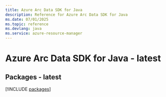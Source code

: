 ```yaml
---
title: Azure Arc Data SDK for Java
description: Reference for Azure Arc Data SDK for Java
ms.date: 07/01/2025
ms.topic: reference
ms.devlang: java
ms.service: azure-resource-manager
---
```

# Azure Arc Data SDK for Java - latest
## Packages - latest
[!INCLUDE [packages](arc-data-index.md)]